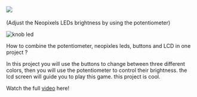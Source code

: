 # ![](https://place-hold.it/140x39/FFFFFF/3B7147&text=KNOB_LED&bold&fontsize=23)
(Adjust the Neopixels LEDs brightness by using the potentiometer)

![knob led](https://user-images.githubusercontent.com/37689522/53181485-ecf23000-35f7-11e9-90bb-90124532686d.gif)



How to combine the potentiometer, neopixles leds, buttons and LCD in one project ? 

In this project you will use the buttons to change between three different colors, then you will use the potentiometer to control their brightness. the lcd screen will guide you to play this game. 
this project is cool. 

Watch the full [video](https://www.youtube.com/watch?v=rRiLfcE1yLM&list=PLWkJ7W_ot1H89pAHq24xhh8jfyHwseF0W&index=2) here!
